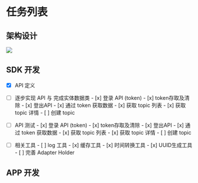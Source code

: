 # 任务列表

## 架构设计

![](https://ww2.sinaimg.cn/large/006tNc79ly1fcoclgo2rtj30cz076mxi.jpg)

## SDK 开发

- [x] API 定义
- [ ] 逐步实现 API 与 完成实体数据类
      - [x] 登录 API (token)
      - [x] token存取及清除
      - [x] 登出API
      - [x] 通过 token 获取数据
      - [x] 获取 topic 列表
      - [x] 获取 topic 详情
      - [ ] 创建 topic
- [ ] API 测试
      - [x] 登录 API (token)
      - [x] token存取及清除
      - [x] 登出API
      - [x] 通过 token 获取数据
      - [x] 获取 topic 列表
      - [x] 获取 topic 详情
      - [ ] 创建 topic
- [ ] 相关工具
      - [ ] log 工具
      - [x] 缓存工具
      - [x] 时间转换工具
      - [x] UUID生成工具
      - [ ] 完善 Adapter Holder




## APP 开发

